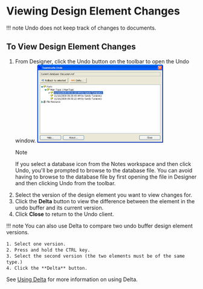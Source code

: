 # Viewing Design Element Changes

!!! note
    Undo does not keep track of changes to documents.
    
## To View Design Element Changes
1. From Designer, click the Undo button on the toolbar to open the Undo window.
   ![Undo Window](img/viewing.png)
   <div class="admonition">
     <p class="admonition-title">Note</p>
     <p>If you select a database icon from the Notes workspace and then click Undo, you'll be prompted to browse to the database file. You can avoid having to browse to the database file by first opening the file in Designer and then clicking Undo from the toolbar.</p>
   </div>
2. Select the version of the design element you want to view changes for.
3. Click the **Delta** button to view the difference between the element in the undo buffer and its current version.
4. Click **Close** to return to the Undo client.

!!! note
    You can also use Delta to compare two undo buffer design element versions.
    
    1. Select one version.
    2. Press and hold the CTRL key.
    3. Select the second version (the two elements must be of the same type.)
    4. Click the **Delta** button.
    
See [Using Delta](delta/using.md) for more information on using Delta.
